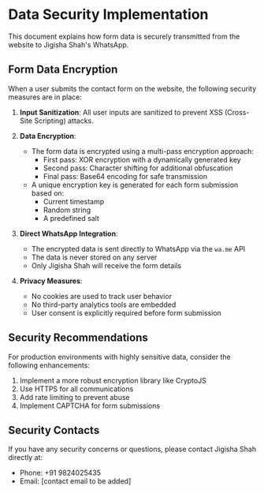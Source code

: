 # Data Security Implementation

This document explains how form data is securely transmitted from the website to Jigisha Shah's WhatsApp.

## Form Data Encryption

When a user submits the contact form on the website, the following security measures are in place:

1. **Input Sanitization**: All user inputs are sanitized to prevent XSS (Cross-Site Scripting) attacks.

2. **Data Encryption**:
   - The form data is encrypted using a multi-pass encryption approach:
     - First pass: XOR encryption with a dynamically generated key
     - Second pass: Character shifting for additional obfuscation
     - Final pass: Base64 encoding for safe transmission
   - A unique encryption key is generated for each form submission based on:
     - Current timestamp
     - Random string
     - A predefined salt

3. **Direct WhatsApp Integration**:
   - The encrypted data is sent directly to WhatsApp via the `wa.me` API
   - The data is never stored on any server
   - Only Jigisha Shah will receive the form details

4. **Privacy Measures**:
   - No cookies are used to track user behavior
   - No third-party analytics tools are embedded
   - User consent is explicitly required before form submission

## Security Recommendations

For production environments with highly sensitive data, consider the following enhancements:

1. Implement a more robust encryption library like CryptoJS
2. Use HTTPS for all communications
3. Add rate limiting to prevent abuse
4. Implement CAPTCHA for form submissions

## Security Contacts

If you have any security concerns or questions, please contact Jigisha Shah directly at:
- Phone: +91 9824025435
- Email: [contact email to be added]

